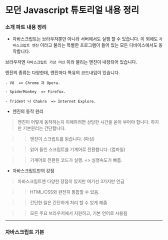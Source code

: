 # 모던 Javascript 튜토리얼 내용 정리



### 소개 파트 내용 정리

- 자바스크립트는 브라우저뿐만 아니라 서버에서도 실행 할 수 있습니다. 이 외에도 ```자바스크립트 엔진``` 이라고 불리는 특별한 프로그램이 들어 있는 모든 디바이스에서도 동작합니다.

브라우저엔 ```자바스크립트 가상 머신``` 이라 불리는 엔진이 내장되어 있습니다.

엔진의 종류는 다양한데, 엔진마다 특유의 코드내임이 있습니다.

```
- V8  => Chrome 과 Opera.

- SpiderMonkey  => Firefox.

- Trident 나 Chakra  => Internet Explore.
```

- 엔진의 동작 원리

> 엔진이 어떻게 동작하는지 이해하려면 상당한 시간을 쏟아 부어야 합니다. 하지만 기본원리는 간단합니다.

  >> 엔진이 스크립트를 읽습니다. (파싱)

  >> 읽어 들인 스크립트를 기계어로 전환합니다. (컴파일)

  >> 기계어로 전환된 코드가 실행. => 실행속도가 빠름.



- 자바스크립트만의 강점

> 자바스크립트엔 다양한 장점이 있지만 여기선 3가지만 언급

  >> HTML/CSS와 완전히 통합할 수 있음.

  >> 간단한 일은 간단하게 처리 할 수 있게 해줌

  >> 모든 주요 브라우저에서 지원하고, 기본 언어로 사용됨



***


### 자바스크립트 기본 
